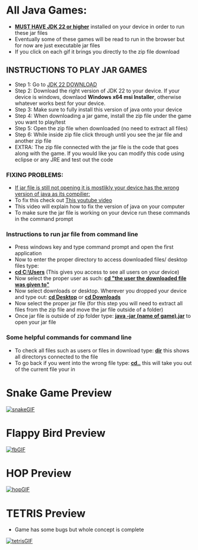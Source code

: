# All Java Games:
- <ins>**MUST HAVE JDK 22 or higher**</ins> installed on your device in order to run these jar files
- Eventually some of these games will be read to run in the browser but for now are just executable jar files
- If you click on each gif it brings you directly to the zip file download

## INSTRUCTIONS TO PLAY JAR GAMES
- Step 1: Go to [JDK 22 DOWNLOAD](https://www.oracle.com/java/technologies/javase/jdk22-archive-downloads.html)
- Step 2: Download the right version of JDK 22 to your device. If your device is windows, downlaod **Windows x64 msi Installer**, otherwise whatever works best for your device.
- Step 3: Make sure to fully install this version of java onto your device
- Step 4: When downloading a jar game, install the zip file under the game you want to play/test
- Step 5: Open the zip file when downloaded (no need to extract all files)
- Step 6: While inside zip file click through until you see the jar file and another zip file
- EXTRA: The zip file connected with the jar file is the code that goes along with the game. If you would like you can modify this code using eclipse or any JRE and test out the code

### **FIXING PROBLEMS:** 
- <ins>If jar file is still not opening it is mostlikly your device has the wrong version of java as its compilier:</ins>
- To fix this check out [This youtube video](https://www.youtube.com/watch?v=0y5SwMSBKNY&ab_channel=ProgrammingKnowledge2)
- This video will explain how to fix the version of java on your computer
- To make sure the jar file is working on your device run these commands in the command prompt

### Instructions to run jar file from command line
- Press windows key and type command prompt and open the first application
- Now to enter the proper directory to access downloaded files/ desktop files type:
- <ins>**cd C:\Users**</ins> (This gives you access to see all users on your device)
- Now select the proper user as such: <ins>**cd "the user the downloaded file was given to"**</ins>
- Now select downloads or desktop. Wherever you dropped your device and type out: <ins>**cd Desktop**</ins> or <ins>**cd Downloads**</ins>
- Now select the proper jar file (for this step you will need to extract all files from the zip file and move the jar file outside of a folder)
- Once jar file is outside of zip folder type: <ins>**java -jar (name of game).jar**</ins> to open your jar file

### Some helpful commands for command line
- To check all files such as users or files in download type: <ins>**dir**</ins> this shows all directorys connected to the file
- To go back if you went into the wrong file type: <ins>**cd..**</ins> this will take you out of the current file your in
  
# Snake Game Preview

[![snakeGIF](https://github.com/user-attachments/assets/ce90d956-50de-4168-90bd-ddfce76f2f36)](https://github.com/maxwelllokshin1/javaProjects/blob/main/Jar%20File%20games/snek.zip)

# Flappy Bird Preview

[![fbGIF](https://github.com/user-attachments/assets/6d53955c-7cca-4fd4-9e3d-67f5d8131dcb)](https://github.com/maxwelllokshin1/javaProjects/blob/main/Jar%20File%20games/flappyBirdGame.zip)

# HOP Preview
[![hopGIF](https://github.com/user-attachments/assets/12197b9d-820a-4d51-83e1-5f4af25366e4)](https://github.com/maxwelllokshin1/javaProjects/blob/main/Jar%20File%20games/HOP.zip)

# TETRIS Preview
- Game has some bugs but whole concept is complete

[![tetrisGIF](https://github.com/user-attachments/assets/986e37c6-0cce-43d7-a6bd-f35571e1b132)](https://github.com/maxwelllokshin1/javaProjects/blob/main/Jar%20File%20games/tetris.zip)

